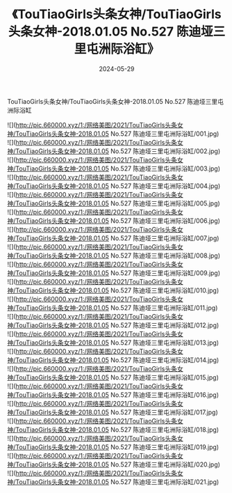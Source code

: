 ﻿---
layout: post
title:  《TouTiaoGirls头条女神/TouTiaoGirls头条女神-2018.01.05 No.527 陈迪垭三里屯洲际浴缸》
date:   2024-05-29
img: http://pic.660000.xyz/1:/网络美图/2021/TouTiaoGirls头条女神/TouTiaoGirls头条女神-2018.01.05 No.527 陈迪垭三里屯洲际浴缸/000.jpg
categories: [美女, 清纯, 唯美]
---

TouTiaoGirls头条女神/TouTiaoGirls头条女神-2018.01.05 No.527 陈迪垭三里屯洲际浴缸

 ![](http://pic.660000.xyz/1:/网络美图/2021/TouTiaoGirls头条女神/TouTiaoGirls头条女神-2018.01.05 No.527 陈迪垭三里屯洲际浴缸/001.jpg) <br>![](http://pic.660000.xyz/1:/网络美图/2021/TouTiaoGirls头条女神/TouTiaoGirls头条女神-2018.01.05 No.527 陈迪垭三里屯洲际浴缸/002.jpg) <br>![](http://pic.660000.xyz/1:/网络美图/2021/TouTiaoGirls头条女神/TouTiaoGirls头条女神-2018.01.05 No.527 陈迪垭三里屯洲际浴缸/003.jpg) <br>![](http://pic.660000.xyz/1:/网络美图/2021/TouTiaoGirls头条女神/TouTiaoGirls头条女神-2018.01.05 No.527 陈迪垭三里屯洲际浴缸/004.jpg) <br>![](http://pic.660000.xyz/1:/网络美图/2021/TouTiaoGirls头条女神/TouTiaoGirls头条女神-2018.01.05 No.527 陈迪垭三里屯洲际浴缸/005.jpg) <br>![](http://pic.660000.xyz/1:/网络美图/2021/TouTiaoGirls头条女神/TouTiaoGirls头条女神-2018.01.05 No.527 陈迪垭三里屯洲际浴缸/006.jpg) <br>![](http://pic.660000.xyz/1:/网络美图/2021/TouTiaoGirls头条女神/TouTiaoGirls头条女神-2018.01.05 No.527 陈迪垭三里屯洲际浴缸/007.jpg) <br>![](http://pic.660000.xyz/1:/网络美图/2021/TouTiaoGirls头条女神/TouTiaoGirls头条女神-2018.01.05 No.527 陈迪垭三里屯洲际浴缸/008.jpg) <br>![](http://pic.660000.xyz/1:/网络美图/2021/TouTiaoGirls头条女神/TouTiaoGirls头条女神-2018.01.05 No.527 陈迪垭三里屯洲际浴缸/009.jpg) <br>![](http://pic.660000.xyz/1:/网络美图/2021/TouTiaoGirls头条女神/TouTiaoGirls头条女神-2018.01.05 No.527 陈迪垭三里屯洲际浴缸/010.jpg) <br>![](http://pic.660000.xyz/1:/网络美图/2021/TouTiaoGirls头条女神/TouTiaoGirls头条女神-2018.01.05 No.527 陈迪垭三里屯洲际浴缸/011.jpg) <br>![](http://pic.660000.xyz/1:/网络美图/2021/TouTiaoGirls头条女神/TouTiaoGirls头条女神-2018.01.05 No.527 陈迪垭三里屯洲际浴缸/012.jpg) <br>![](http://pic.660000.xyz/1:/网络美图/2021/TouTiaoGirls头条女神/TouTiaoGirls头条女神-2018.01.05 No.527 陈迪垭三里屯洲际浴缸/013.jpg) <br>![](http://pic.660000.xyz/1:/网络美图/2021/TouTiaoGirls头条女神/TouTiaoGirls头条女神-2018.01.05 No.527 陈迪垭三里屯洲际浴缸/014.jpg) <br>![](http://pic.660000.xyz/1:/网络美图/2021/TouTiaoGirls头条女神/TouTiaoGirls头条女神-2018.01.05 No.527 陈迪垭三里屯洲际浴缸/015.jpg) <br>![](http://pic.660000.xyz/1:/网络美图/2021/TouTiaoGirls头条女神/TouTiaoGirls头条女神-2018.01.05 No.527 陈迪垭三里屯洲际浴缸/016.jpg) <br>![](http://pic.660000.xyz/1:/网络美图/2021/TouTiaoGirls头条女神/TouTiaoGirls头条女神-2018.01.05 No.527 陈迪垭三里屯洲际浴缸/017.jpg) <br>![](http://pic.660000.xyz/1:/网络美图/2021/TouTiaoGirls头条女神/TouTiaoGirls头条女神-2018.01.05 No.527 陈迪垭三里屯洲际浴缸/018.jpg) <br>![](http://pic.660000.xyz/1:/网络美图/2021/TouTiaoGirls头条女神/TouTiaoGirls头条女神-2018.01.05 No.527 陈迪垭三里屯洲际浴缸/019.jpg) <br>![](http://pic.660000.xyz/1:/网络美图/2021/TouTiaoGirls头条女神/TouTiaoGirls头条女神-2018.01.05 No.527 陈迪垭三里屯洲际浴缸/020.jpg) <br>![](http://pic.660000.xyz/1:/网络美图/2021/TouTiaoGirls头条女神/TouTiaoGirls头条女神-2018.01.05 No.527 陈迪垭三里屯洲际浴缸/021.jpg) <br>